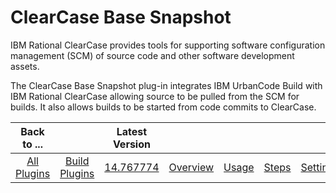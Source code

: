 
ClearCase Base Snapshot
=======================

IBM Rational ClearCase provides tools for supporting software configuration management (SCM) of source code and other software development assets.

The ClearCase Base Snapshot plug-in integrates IBM UrbanCode Build with IBM Rational ClearCase allowing source to be pulled from the SCM for builds. It also allows builds to be started from code commits to ClearCase.



|Back to ...||Latest Version||||||
| :---: | :---: | :---: | :---: | :---: | :---: | :---: | :---: |
|[All Plugins](../../index.md)|[Build Plugins](../README.md)|[14.767774](https://raw.githubusercontent.com/UrbanCode/IBM-UCB-PLUGINS/main/files/ClearCaseBaseSnapshot/ClearCaseBaseSnapshot-14.767774.zip)|[Overview](overview.md)|[Usage](usage.md)|[Steps](steps.md)|[Settings](settings.md)|[Downloads](downloads.md)|
